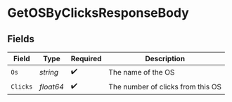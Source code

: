 # GetOSByClicksResponseBody


## Fields

| Field                             | Type                              | Required                          | Description                       |
| --------------------------------- | --------------------------------- | --------------------------------- | --------------------------------- |
| `Os`                              | *string*                          | :heavy_check_mark:                | The name of the OS                |
| `Clicks`                          | *float64*                         | :heavy_check_mark:                | The number of clicks from this OS |